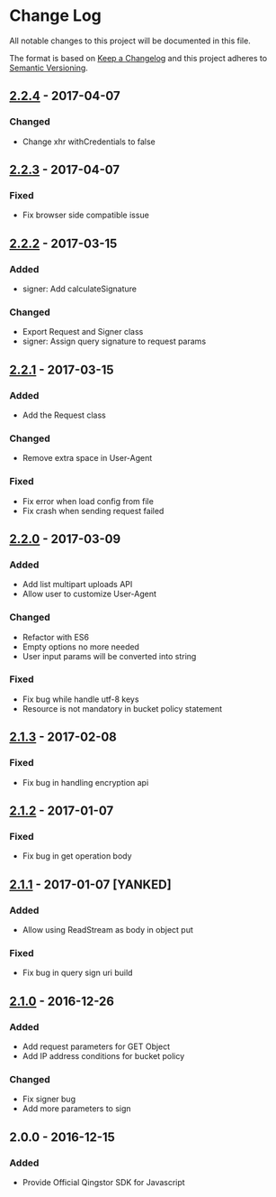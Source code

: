 # Change Log

All notable changes to this project will be documented in this file.

The format is based on [Keep a Changelog](http://keepachangelog.com/) and this project adheres to [Semantic Versioning](http://semver.org/).

## [2.2.4] - 2017-04-07

### Changed

- Change xhr withCredentials to false

## [2.2.3] - 2017-04-07

### Fixed

- Fix browser side compatible issue

## [2.2.2] - 2017-03-15

### Added

- signer: Add calculateSignature

### Changed

- Export Request and Signer class
- signer: Assign query signature to request params

## [2.2.1] - 2017-03-15

### Added

- Add the Request class

### Changed

- Remove extra space in User-Agent

### Fixed

- Fix error when load config from file
- Fix crash when sending request failed

## [2.2.0] - 2017-03-09

### Added

- Add list multipart uploads API
- Allow user to customize User-Agent

### Changed

- Refactor with ES6
- Empty options no more needed
- User input params will be converted into string

### Fixed

- Fix bug while handle utf-8 keys
- Resource is not mandatory in bucket policy statement

## [2.1.3] - 2017-02-08

### Fixed

- Fix bug in handling encryption api

## [2.1.2] - 2017-01-07

### Fixed

- Fix bug in get operation body

## [2.1.1] - 2017-01-07 [YANKED]

### Added

- Allow using ReadStream as body in object put

### Fixed

- Fix bug in query sign uri build

## [2.1.0] - 2016-12-26

### Added

- Add request parameters for GET Object
- Add IP address conditions for bucket policy

### Changed

- Fix signer bug
- Add more parameters to sign

## 2.0.0 - 2016-12-15

### Added

- Provide Official Qingstor SDK for Javascript

[2.2.4]: https://github.com/yunify/qingstor-sdk-js/compare/2.2.3...2.2.4
[2.2.3]: https://github.com/yunify/qingstor-sdk-js/compare/2.2.2...2.2.3
[2.2.2]: https://github.com/yunify/qingstor-sdk-js/compare/2.2.1...2.2.2
[2.2.1]: https://github.com/yunify/qingstor-sdk-js/compare/2.2.0...2.2.1
[2.2.0]: https://github.com/yunify/qingstor-sdk-js/compare/2.1.3...2.2.0
[2.1.3]: https://github.com/yunify/qingstor-sdk-js/compare/2.1.2...2.1.3
[2.1.2]: https://github.com/yunify/qingstor-sdk-js/compare/2.1.1...2.1.2
[2.1.1]: https://github.com/yunify/qingstor-sdk-js/compare/2.1.0...2.1.1
[2.1.0]: https://github.com/yunify/qingstor-sdk-js/compare/2.0.0...2.1.0
